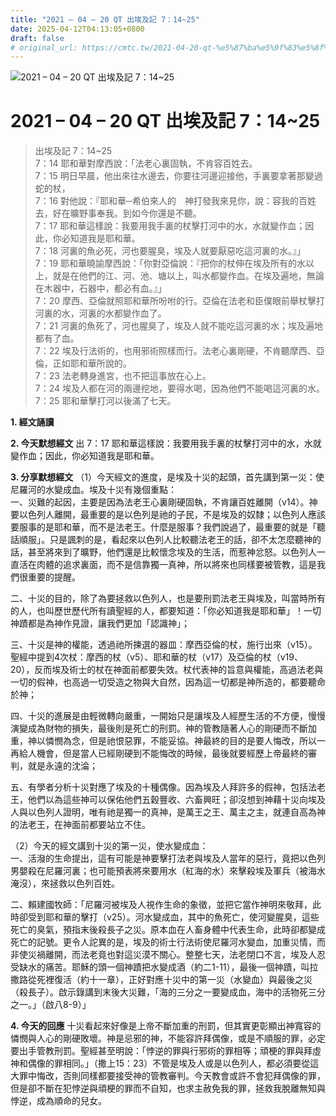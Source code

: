 ```yaml
---
title: "2021 – 04 – 20 QT 出埃及記 7：14~25"
date: 2025-04-12T04:13:05+0800
draft: false
# original_url: https://cmtc.tw/2021-04-20-qt-%e5%87%ba%e5%9f%83%e5%8f%8a%e8%a8%98-7%ef%bc%9a1425
---
```


![2021 – 04 – 20 QT 出埃及記 7：14\~25](/images/qt.jpg   "2021 – 04 – 20 QT 出埃及記 7：14\~25")

# 2021 – 04 – 20 QT 出埃及記 7：14\~25

> 出埃及記 7：14\~25  
> 7：14 耶和華對摩西說：「法老心裏固執，不肯容百姓去。  
> 7：15 明日早晨，他出來往水邊去，你要往河邊迎接他，手裏要拿著那變過蛇的杖，  
> 7：16 對他說：『耶和華─希伯來人的　神打發我來見你，說：容我的百姓去，好在曠野事奉我。到如今你還是不聽。  
> 7：17 耶和華這樣說：我要用我手裏的杖擊打河中的水，水就變作血；因此，你必知道我是耶和華。  
> 7：18 河裏的魚必死，河也要腥臭，埃及人就要厭惡吃這河裏的水。』」  
> 7：19 耶和華曉諭摩西說：「你對亞倫說：『把你的杖伸在埃及所有的水以上，就是在他們的江、河、池、塘以上，叫水都變作血。在埃及遍地，無論在木器中，石器中，都必有血。』」  
> 7：20 摩西、亞倫就照耶和華所吩咐的行。亞倫在法老和臣僕眼前舉杖擊打河裏的水，河裏的水都變作血了。  
> 7：21 河裏的魚死了，河也腥臭了，埃及人就不能吃這河裏的水；埃及遍地都有了血。  
> 7：22 埃及行法術的，也用邪術照樣而行。法老心裏剛硬，不肯聽摩西、亞倫，正如耶和華所說的。  
> 7：23 法老轉身進宮，也不把這事放在心上。  
> 7：24 埃及人都在河的兩邊挖地，要得水喝，因為他們不能喝這河裏的水。  
> 7：25 耶和華擊打河以後滿了七天。

**1. 經文誦讀**

**2.  今天默想經文**
出 7：17 耶和華這樣說：我要用我手裏的杖擊打河中的水，水就變作血；因此，你必知道我是耶和華。

**3. 分享默想經文**
（1）今天經文的進度，是埃及十災的起頭，首先講到第一災：使尼羅河的水變成血。埃及十災有幾個重點：  
一、災難的起因，主要是因為法老王心裏剛硬固執，不肯讓百姓離開（v14）。神要以色列人離開，最重要的是以色列是祂的子民，不是埃及的奴隸；以色列人應該要服事的是耶和華，而不是法老王。什麼是服事？我們說過了，最重要的就是「聽話順服」。只是諷刺的是，看起來以色列人比較聽法老王的話，卻不太怎麼聽神的話，甚至將來到了曠野，他們還是比較懷念埃及的生活，而惹神忿怒。以色列人一直活在肉體的追求裏面，而不是信靠獨一真神，所以將來也同樣要被管教，這是我們很重要的提醒。

二、十災的目的，除了為要拯救以色列人，也是要刑罰法老王與埃及，叫當時所有的人，也叫歷世歷代所有讀聖經的人，都要知道：「你必知道我是耶和華」！一切神蹟都是為神作見證，讓我們更加「認識神」；

三、十災是神的權能，透過祂所揀選的器皿：摩西亞倫的杖，施行出來（v15）。聖經中提到4次杖：摩西的杖（v5）、耶和華的杖（v17）及亞倫的杖（v19、20），反而埃及術士的杖在神面前都要失效。杖代表神的旨意與權能，高過法老與一切的假神，也高過一切受造之物與大自然，因為這一切都是神所造的，都要聽命於神；

四、十災的進展是由輕微轉向嚴重，一開始只是讓埃及人經歷生活的不方便，慢慢演變成為財物的損失，最後則是死亡的刑罰。神的管教隨著人心的剛硬而不斷加重，神以憐憫為念，但是祂恨惡罪，不能妥協。神最終的目的是要人悔改，所以一再給人機會，但是當人已經剛硬到不能悔改的時候，最後就要經歷上帝最終的審判，就是永遠的沈淪；

五、有學者分析十災對應了埃及的十種偶像。因為埃及人拜許多的假神，包括法老王，他們以為這些神可以保佑他們五穀豐收、六畜興旺；卻沒想到神藉十災向埃及人與以色列人證明，唯有祂是獨一的真神，是萬王之王、萬主之主，就連自高為神的法老王，在神面前都要站立不住。

（2）今天的經文講到十災的第一災，使水變成血：  
一、活潑的生命提出，這有可能是神要擊打法老與埃及人當年的惡行，竟把以色列男嬰殺在尼羅河裏；也可能預表將來要用水（紅海的水）來擊殺埃及軍兵（被海水淹沒），來拯救以色列百姓。

二、賴建國牧師：「尼羅河被埃及人視作生命的象徵，並把它當作神明來敬拜，此時卻受到耶和華的擊打（v25）。河水變成血，其中的魚死亡，使河變腥臭，這些死亡的臭氣，預指末後殺長子之災。原本血在人畜身體中代表生命，此時卻都變成死亡的記號。更令人詑異的是，埃及的術士行法術使尼羅河水變血，加重災情，而非使災禍離開，而法老竟也對這災漠不關心。整整七天，法老閉口不言，埃及人忍受缺水的痛苦。耶穌的頭一個神蹟把水變成酒（約二1-11），最後一個神蹟，叫拉撒路從死裡復活（約十一章），正好對應十災中的第一災（水變血）與最後之災（殺長子）。啟示錄講到末後大災難，「海的三分之一要變成血，海中的活物死三分之一。」（啟八8-9）」

**4. 今天的回應**
十災看起來好像是上帝不斷加重的刑罰，但其實更彰顯出神寬容的憐憫與人心的剛硬敗壞。神是忌邪的神，不能容許拜偶像，或是不順服的罪，必定要出手管教刑罰。聖經甚至明說：「悖逆的罪與行邪術的罪相等；頑梗的罪與拜虛神和偶像的罪相同。」（撒上15：23）不管是埃及人或是以色列人，都必須要從這大罪中悔改，否則同樣都要接受神的管教審判。今天教會或許不會犯拜偶像的罪，但是卻不斷在犯悖逆與頑梗的罪而不自知，也求主赦免我的罪，拯救我脫離無知與悖逆，成為順命的兒女。
